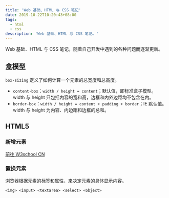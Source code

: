 ```yaml
---
title: 'Web 基础、HTML 与 CSS 笔记'
date: 2019-10-22T10:20:43+08:00
tags:
  - html
  - css
description: 'Web 基础、HTML 与 CSS 笔记。'
---
```


Web 基础、HTML 与 CSS 笔记，随着自己开发中遇到的各种问题而逐渐更新。

<!--more-->

## 盒模型

`box-sizing` 定义了如何计算一个元素的总宽度和总高度。

- `content-box`：`width / height = content`；默认值，即标准盒子模型。width 与 height 只包括内容的宽和高，边框和内外边距均不包含在内。
- `border-box`：`width / height = content + padding + border`；IE 默认值。width 与 height 为内容、内边距和边框的总和。

## HTML5

### 新增元素

[前往 W3school CN](https://www.w3school.com.cn/html/html5_new_elements.asp)

### 置换元素

浏览器根据元素的标签和属性，来决定元素的具体显示内容。

`<img> <input> <textarea> <select> <object>`
